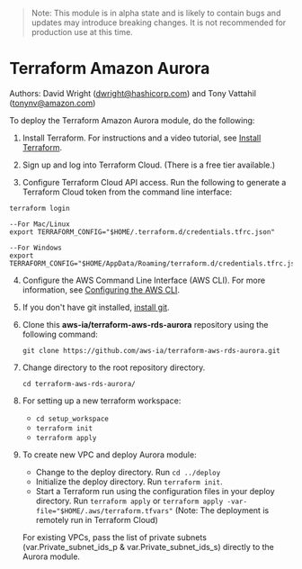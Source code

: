 > Note: This module is in alpha state and is likely to contain bugs and updates may introduce breaking changes. It is not recommended for production use at this time.

# Terraform Amazon Aurora
Authors: David Wright (dwright@hashicorp.com) and Tony Vattahil (tonynv@amazon.com)

To deploy the Terraform Amazon Aurora module, do the following:

1. Install Terraform. For instructions and a video tutorial, see [Install Terraform](https://learn.hashicorp.com/tutorials/terraform/install-cli). 

2. Sign up and log into Terraform Cloud. (There is a free tier available.)

3. Configure Terraform Cloud API access. Run the following to generate a Terraform Cloud token from the command line interface:
```
terraform login

--For Mac/Linux
export TERRAFORM_CONFIG="$HOME/.terraform.d/credentials.tfrc.json"

--For Windows
export TERRAFORM_CONFIG="$HOME/AppData/Roaming/terraform.d/credentials.tfrc.json"
```

4. Configure the AWS Command Line Interface (AWS CLI). For more information, see [Configuring the AWS CLI](https://docs.aws.amazon.com/cli/latest/userguide/cli-chap-configure.html).

5. If you don't have git installed, [install git](https://git-scm.com/book/en/v2/Getting-Started-Installing-Git). 

6. Clone this **aws-ia/terraform-aws-rds-aurora** repository using the following command:

   `git clone https://github.com/aws-ia/terraform-aws-rds-aurora.git`

7. Change directory to the root repository directory.

   `cd terraform-aws-rds-aurora/`

8. For setting up a new terraform workspace:
   
      - `cd setup_workspace`
      - `terraform init`
      - `terraform apply`

9. To create new VPC and deploy Aurora module:
      - Change to the deploy directory. Run `cd ../deploy`
      - Initialize the deploy directory. Run `terraform init`.
      - Start a Terraform run using the configuration files in your deploy directory. Run `terraform apply`  or `terraform apply -var-file="$HOME/.aws/terraform.tfvars"` (Note: The deployment is remotely run in Terraform Cloud)
   
   For existing VPCs, pass the list of private subnets (var.Private_subnet_ids_p & var.Private_subnet_ids_s) directly to the Aurora module.
